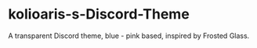 # kolioaris-s-Discord-Theme
A transparent Discord theme, blue - pink based, inspired by Frosted Glass.
